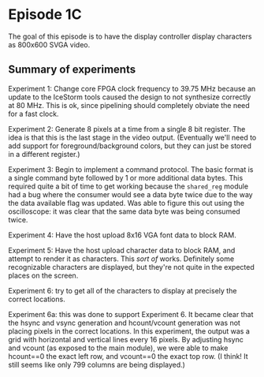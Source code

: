 # Episode 1C

The goal of this episode is to have the display controller display
characters as 800x600 SVGA video.

## Summary of experiments

Experiment 1: Change core FPGA clock frequency to 39.75 MHz because
an update to the IceStorm tools caused the design to not synthesize
correctly at 80 MHz.  This is ok, since pipelining should completely
obviate the need for a fast clock.

Experiment 2: Generate 8 pixels at a time from a single 8 bit register.
The idea is that this is the last stage in the video output.
(Eventually we'll need to add support for foreground/background
colors, but they can just be stored in a different register.)

Experiment 3: Begin to implement a command protocol. The basic format
is a single command byte followed by 1 or more additional data bytes.
This required quite a bit of time to get working because the
`shared_reg` module had a bug where the consumer would see a data
byte twice due to the way the data available flag was updated.
Was able to figure this out using the oscilloscope: it was clear
that the same data byte was being consumed twice.

Experiment 4: Have the host upload 8x16 VGA font data to block RAM.

Experiment 5: Have the host upload character data to block RAM, and
attempt to render it as characters. This *sort of* works. Definitely
some recognizable characters are displayed, but they're not quite in
the expected places on the screen.

Experiment 6: try to get all of the characters to display at precisely
the correct locations.

Experiment 6a: this was done to support Experiment 6. It became clear
that the hsync and vsync generation and hcount/vcount generation was
not placing pixels in the correct locations. In this experiment, the
output was a grid with horizontal and vertical lines every 16 pixels.
By adjusting hsync and vcount (as exposed to the main module), we were
able to make hcount==0 the exact left row, and vcount==0 the exact
top row. (I think! It still seems like only 799 columns are being
displayed.)
